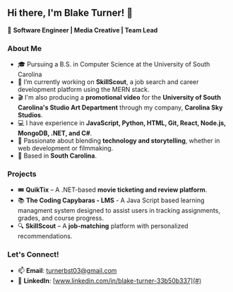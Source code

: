 ## Hi there, I'm Blake Turner! 👋  

🚀 **Software Engineer | Media Creative | Team Lead**  

### About Me  
- 🎓 Pursuing a B.S. in Computer Science at the University of South Carolina
- 🔭 I’m currently working on **SkillScout**, a job search and career development platform using the MERN stack.  
- 🎬 I'm also producing a **promotional video** for the **University of South Carolina's Studio Art Department** through my company, **Carolina Sky Studios**.  
- 💻 I have experience in **JavaScript, Python, HTML, Git, React, Node.js, MongoDB, .NET, and C#**.  
- 🎥 Passionate about blending **technology and storytelling**, whether in web development or filmmaking.  
- 📍 Based in **South Carolina**.  

### Projects  
- 🎟 **QuikTix** – A .NET-based **movie ticketing and review platform**.  
- 📚 **The Coding Capybaras - LMS** - A Java Script based learning managment system designed to assist users in tracking assignments, grades, and course progress.
- 🔍 **SkillScout** – A **job-matching** platform with personalized recommendations.  

### Let's Connect!  
- 📫 **Email**: [turnerbst03@gmail.com](mailto:YourEmail@example.com)  
- 💼 **LinkedIn**: [www.linkedin.com/in/blake-turner-33b50b337](#)

<!--
**blakesullivan03/blakesullivan03** is a ✨ _special_ ✨ repository because its `README.md` (this file) appears on your GitHub profile.

Here are some ideas to get you started:

- 🔭 I’m currently working on ...
- 🌱 I’m currently learning ...
- 👯 I’m looking to collaborate on ...
- 🤔 I’m looking for help with ...
- 💬 Ask me about ...
- 📫 How to reach me: ...
- 😄 Pronouns: ...
- ⚡ Fun fact: ...
-->
